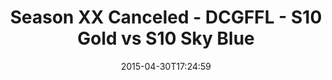---
title: Season XX Canceled - DCGFFL - S10 Gold vs S10 Sky Blue
teams-score:
- team: _teams/s10-gold.md
  score: 40
- team: _teams/s10-sky-blue.md
  score: 27
mvp: Daniel E (Gold), Adam M (Sky)
game-ball: N/A
sportsperson: ''
season: 10
week: 8
date: '2015-04-30T17:24:59'
pageid: season-10-week-8-4427-vs-4443
---